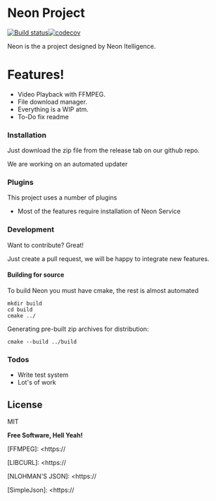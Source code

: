 # Neon Project


[![Build status](https://ci.appveyor.com/api/projects/status/dapr240j1ignrsrl?svg=true)](https://ci.appveyor.com/project/kenkit/neon)[![codecov](https://codecov.io/gh/kenkit/neon/branch/master/graph/badge.svg)](https://codecov.io/gh/kenkit/neon)

Neon is the a project designed by Neon Itelligence.

# Features!

  - Video Playback with FFMPEG.
  - File download manager.
  - Everything is a WIP atm.
  - To-Do fix readme

### Installation

Just download the zip file from the release tab on our github repo.

We are working on an automated updater

### Plugins

This project uses a number of plugins

  - Most of the features require installation of Neon Service 

### Development

Want to contribute? Great!

Just create a pull request, we will be happy to integrate new features.

#### Building for source

To build Neon you must have cmake, the rest is almost automated
```
mkdir build
cd build
cmake ../
```

Generating pre-built zip archives for distribution:
``` 
cmake --build ../build

```

### Todos

 - Write test system
 - Lot's of work

License
----

MIT

**Free Software, Hell Yeah!**

   [Ogre3d]: <https://>

   [FFMPEG]: <https://

   [LIBCURL]: <https://

   [NLOHMAN'S JSON]: <https://

   [SimpleJson]: <https://